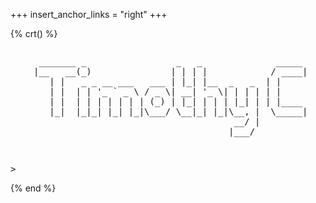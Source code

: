 +++
insert_anchor_links = "right"
+++

{% crt() %}
<div class="container" style="text-align: center">
<pre class="asciiart" style="display: inline-block; text-align: left">
  _______ _                 _   _              _____ 
 |__   __(_)               | | | |            / ____|
    | |   _ _ __ ___   ___ | |_| |__  _   _  | |     
    | |  | | '_ ` _ \ / _ \| __| '_ \| | | | | |     
    | |  | | | | | | | (_) | |_| | | | |_| | | |____ 
    |_|  |_|_| |_| |_|\___/ \__|_| |_|\__, |  \_____|
                                       __/ |         
                                      |___/          
                                                                                                     
</pre>
</div>

<pre>
> <span class="cursor">_</span>
</pre>
{% end %}


